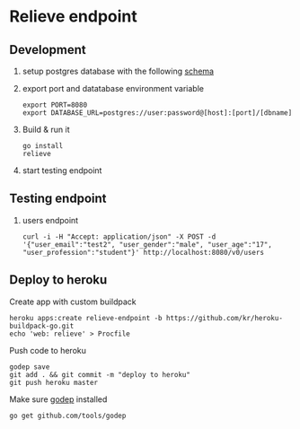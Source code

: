# Relieve endpoint

## Development

1. setup postgres database with the following [schema][schema]

[schema]: https://github.com/pyk/relieve/blob/master/database/schema.sql

2. export port and datatabase environment variable
    
    ```
    export PORT=8080
    export DATABASE_URL=postgres://user:password@[host]:[port]/[dbname]
    ```

3. Build & run it
    
    ```
    go install
    relieve
    ``` 

4. start testing endpoint

## Testing endpoint

1. users endpoint
    
    ```
    curl -i -H "Accept: application/json" -X POST -d '{"user_email":"test2", "user_gender":"male", "user_age":"17", "user_profession":"student"}' http://localhost:8080/v0/users
    ```

## Deploy to heroku

Create app with custom buildpack

    heroku apps:create relieve-endpoint -b https://github.com/kr/heroku-buildpack-go.git
    echo 'web: relieve' > Procfile

Push code to heroku

    godep save
    git add . && git commit -m "deploy to heroku"
    git push heroku master

Make sure [godep][godep] installed

    go get github.com/tools/godep

[godep]: https://github.com/tools/godep
